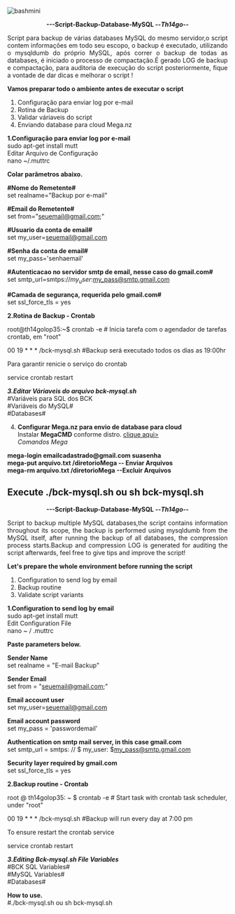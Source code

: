 ![bashmini](https://user-images.githubusercontent.com/12428027/37692278-5515c1cc-2c96-11e8-9542-b4502ff6a310.png)
<p align="center"><b>---Script-Backup-Database-MySQL --<i>Th14go--</b></center> </i>

<p align="justify">Script para backup de várias databases MySQL do mesmo servidor,o script contem informações em todo seu escopo,
o backup é executado, utilizando o mysqldumb do próprio MySQL, após correr o backup de todas as
databases, é iniciado o processo de compactação.É gerado LOG de backup e compactação, para auditoria
de execução do script posteriormente, fique a vontade de dar dicas e melhorar o script !</p>

<b>Vamos preparar todo o ambiente antes de executar o script</b>
1. Configuração para enviar log por e-mail</br>
2. Rotina de Backup</br>
3. Validar váriaveis do script</br>
4. Enviando database para cloud Mega.nz

<b>1.Configuração para enviar log por e-mail</b></br>
sudo apt-get install mutt </br>
Editar Arquivo de Configuração</br>
nano ~/.muttrc

<b>Colar parâmetros abaixo.</b></br>

<b>#Nome do Remetente#</b></br>
set realname="Backup por e-mail"

<b>#Email do Remetente#</b></br>
set from="seuemail@gmail.com;"

<b>#Usuario da conta de email#</b></br>
set my_user=seuemail@gmail.com

<b>#Senha da conta de email#</b></br>
set my_pass='senhaemail'

<b>#Autenticacao no servidor smtp de email, nesse caso do gmail.com#</b></br>
set smtp_url=smtps://$my_user:$my_pass@smtp.gmail.com

<b>#Camada de segurança, requerida pelo gmail.com#</b></br>
set ssl_force_tls = yes

<b>2.Rotina de Backup - Crontab<br></b>

root@th14golop35:~$  crontab -e   # Inicia tarefa com o agendador de tarefas crontab, em "root"<br>

00 19 * * * /bck-mysql.sh #Backup será executado todos os dias as 19:00hr<br>

Para garantir renicie o serviço do crontab<br>

service crontab restart<br>

<b><i>3.Editar Váriaveis do arquivo bck-mysql.sh</b></i><br>
#Variáveis para SQL dos BCK<br>
#Variáveis do MySQL#<br>
#Databases#<br>

4. <b>Configurar Mega.nz para envio de database para cloud</b></br>
Instalar <b>MegaCMD</b> conforme distro. <a href="https://mega.nz/cmd">clique aqui></a></br>
<i>Comandos Mega</i>
<b>
mega-login emailcadastrado@gmail.com suasenha </br>
  mega-put  arquivo.txt /diretorioMega  -- Enviar Arquivos</br>
  mega-rm arquivo.txt /diretorioMega   --Excluir Arquivos </br>
</b>

Execute
./bck-mysql.sh  ou sh bck-mysql.sh
---------------------------------------------------------------------------------------------------------------------------------
<p align="center"><b>---Script-Backup-Database-MySQL --<i>Th14go--</b></center> </i>

<p align="justify">Script to backup multiple MySQL databases,the script contains information throughout its scope,
the backup is performed using mysqldumb from the MySQL itself, after running the backup of all
databases, the compression process starts.Backup and compression LOG is generated for auditing
the script afterwards, feel free to give tips and improve the script!</p>


<b> Let's prepare the whole environment before running the script </b>
1. Configuration to send log by email </br>
2. Backup routine </br>
3. Validate script variants </br>


<b>1.Configuration to send log by email </b></br>
sudo apt-get install mutt </br>
Edit Configuration File </br>
nano ~ / .muttrc

<b> Paste parameters below. </b> </br>

<b> Sender Name </b> </br>
set realname = "E-mail Backup"

<b> Sender Email </b> </br>
set from = "seuemail@gmail.com;"

<b> Email account user </b> </br>
set my_user=seuemail@gmail.com

<b> Email account password </b> </br>
set my_pass = 'passwordemail'

<b> Authentication on smtp mail server, in this case gmail.com </b> </br>
set smtp_url = smtps: // $ my_user: $my_pass@smtp.gmail.com

<b> Security layer required by gmail.com </b> </br>
set ssl_force_tls = yes

<b>2.Backup routine - Crontab<br></b>

root @ th14golop35: ~ $ crontab -e # Start task with crontab task scheduler, under "root"

00 19 * * * /bck-mysql.sh #Backup will run every day at 7:00 pm

To ensure restart the crontab service

service crontab restart

<b><i>3.Editing Bck-mysql.sh File Variables </b> </i></br>
#BCK SQL Variables# <br>
#MySQL Variables#<br>
#Databases#<br>

<b>How to use.</br></b>
#./bck-mysql.sh  ou  sh bck-mysql.sh




